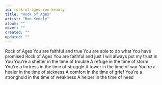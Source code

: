 ```yaml
---
id: rock-of-ages-ron-kenoly
title: "Rock of Ages"
artist: "Ron Kenoly"
album: ""
cover: ""
created: ""
updated: ""
---
```


Rock of Ages
You are faithful and true
You are able to do
what You have promised
Rock of Ages
You are faithful and just
I will always
put my trust in You
You're a shelter in the time of trouble
A refuge in the time of storm
You're a fortress in the time of struggle
A tower in the time of war
You're a healer in the time of sickness
A comfort in the time of grief
You're a stronghold in the time of weakness
A helper in the time of need